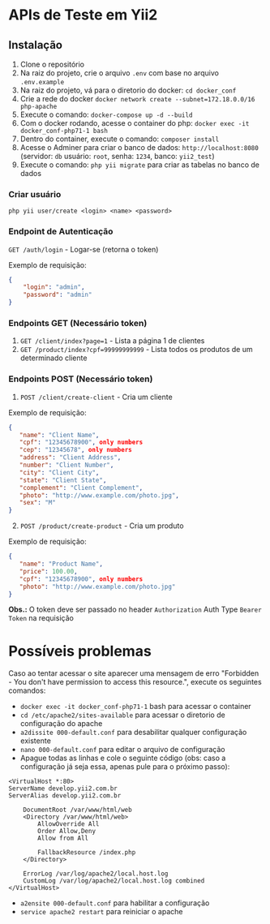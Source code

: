 # APIs de Teste em Yii2

## Instalação

1. Clone o repositório
2. Na raiz do projeto, crie o arquivo `.env` com base no arquivo `.env.example`
3. Na raiz do projeto, vá para o diretorio do docker: `cd docker_conf`
4. Crie a rede do docker `docker network create --subnet=172.18.0.0/16 php-apache`
5. Execute o comando: `docker-compose up -d --build`
6. Com o docker rodando, acesse o container do php: `docker exec -it docker_conf-php71-1 bash`
7. Dentro do container, execute o comando: `composer install`
8. Acesse o Adminer para criar o banco de dados: `http://localhost:8080` (servidor: `db` usuário: `root`, senha: `1234`, banco: `yii2_test`)
9. Execute o comando: `php yii migrate` para criar as tabelas no banco de dados

### Criar usuário
```php yii user/create <login> <name> <password>```

### Endpoint de Autenticação
`GET /auth/login` - Logar-se (retorna o token)

Exemplo de requisição:
```json
{
    "login": "admin",
    "password": "admin"
}
```

### Endpoints GET (Necessário token)
1. `GET /client/index?page=1` - Lista a página 1 de clientes
2. `GET /product/index?cpf=99999999999` - Lista todos os produtos de um determinado cliente

### Endpoints POST (Necessário token)
1. `POST /client/create-client` - Cria um cliente

Exemplo de requisição:
```json
{
   "name": "Client Name",
   "cpf": "12345678900", only numbers
   "cep": "12345678", only numbers
   "address": "Client Address",
   "number": "Client Number",
   "city": "Client City",
   "state": "Client State",
   "complement": "Client Complement",
   "photo": "http://www.example.com/photo.jpg",
   "sex": "M"
}
```
2. `POST /product/create-product` - Cria um produto

Exemplo de requisição:
```json
{
   "name": "Product Name",
   "price": 100.00,
   "cpf": "12345678900", only numbers
   "photo": "http://www.example.com/photo.jpg"
}
```

**Obs.:** O token deve ser passado no header `Authorization` Auth Type `Bearer Token` na requisição

# Possíveis problemas
Caso ao tentar acessar o site aparecer uma mensagem de erro "Forbidden - You don't have permission to access this resource.", execute os seguintes comandos:
* `docker exec -it docker_conf-php71-1` bash para acessar o container
* `cd /etc/apache2/sites-available` para acessar o diretorio de configuração do apache
* `a2dissite 000-default.conf` para desabilitar qualquer configuração existente
* `nano 000-default.conf` para editar o arquivo de configuração
* Apague todas as linhas e cole o seguinte código (obs: caso a configuração já seja essa, apenas pule para o próximo passo):
```
<VirtualHost *:80>
ServerName develop.yii2.com.br
ServerAlias develop.yii2.com.br

    DocumentRoot /var/www/html/web
    <Directory /var/www/html/web>
        AllowOverride All
        Order Allow,Deny
        Allow from All

        FallbackResource /index.php
    </Directory>

    ErrorLog /var/log/apache2/local.host.log
    CustomLog /var/log/apache2/local.host.log combined
</VirtualHost>
```
* `a2ensite 000-default.conf` para habilitar a configuração
* `service apache2 restart` para reiniciar o apache
